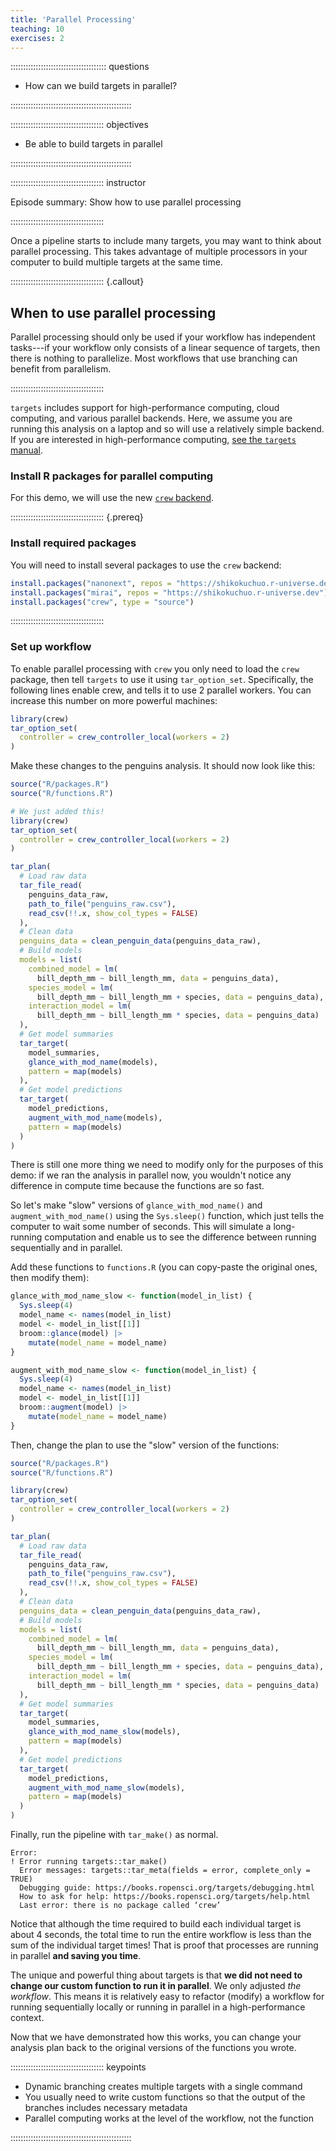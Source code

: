 ```yaml
---
title: 'Parallel Processing'
teaching: 10
exercises: 2
---
```


:::::::::::::::::::::::::::::::::::::: questions 

- How can we build targets in parallel?

::::::::::::::::::::::::::::::::::::::::::::::::

::::::::::::::::::::::::::::::::::::: objectives

- Be able to build targets in parallel

::::::::::::::::::::::::::::::::::::::::::::::::

::::::::::::::::::::::::::::::::::::: instructor

Episode summary: Show how to use parallel processing

:::::::::::::::::::::::::::::::::::::



Once a pipeline starts to include many targets, you may want to think about parallel processing.
This takes advantage of multiple processors in your computer to build multiple targets at the same time.

::::::::::::::::::::::::::::::::::::: {.callout}

## When to use parallel processing

Parallel processing should only be used if your workflow has independent tasks---if your workflow only consists of a linear sequence of targets, then there is nothing to parallelize.
Most workflows that use branching can benefit from parallelism.

:::::::::::::::::::::::::::::::::::::

`targets` includes support for high-performance computing, cloud computing, and various parallel backends.
Here, we assume you are running this analysis on a laptop and so will use a relatively simple backend.
If you are interested in high-performance computing, [see the `targets` manual](https://books.ropensci.org/targets/hpc.html).

### Install R packages for parallel computing

For this demo, we will use the new [`crew` backend](https://wlandau.github.io/crew/).

::::::::::::::::::::::::::::::::::::: {.prereq}

### Install required packages

You will need to install several packages to use the `crew` backend:


```r
install.packages("nanonext", repos = "https://shikokuchuo.r-universe.dev")
install.packages("mirai", repos = "https://shikokuchuo.r-universe.dev")
install.packages("crew", type = "source")
```

:::::::::::::::::::::::::::::::::::::

### Set up workflow

To enable parallel processing with `crew` you only need to load the `crew` package, then tell `targets` to use it using `tar_option_set`.
Specifically, the following lines enable crew, and tells it to use 2 parallel workers.
You can increase this number on more powerful machines:

```R
library(crew)
tar_option_set(
  controller = crew_controller_local(workers = 2)
)
```

Make these changes to the penguins analysis.
It should now look like this:


```r
source("R/packages.R")
source("R/functions.R")

# We just added this!
library(crew)
tar_option_set(
  controller = crew_controller_local(workers = 2)
)

tar_plan(
  # Load raw data
  tar_file_read(
    penguins_data_raw,
    path_to_file("penguins_raw.csv"),
    read_csv(!!.x, show_col_types = FALSE)
  ),
  # Clean data
  penguins_data = clean_penguin_data(penguins_data_raw),
  # Build models
  models = list(
    combined_model = lm(
      bill_depth_mm ~ bill_length_mm, data = penguins_data),
    species_model = lm(
      bill_depth_mm ~ bill_length_mm + species, data = penguins_data),
    interaction_model = lm(
      bill_depth_mm ~ bill_length_mm * species, data = penguins_data)
  ),
  # Get model summaries
  tar_target(
    model_summaries,
    glance_with_mod_name(models),
    pattern = map(models)
  ),
  # Get model predictions
  tar_target(
    model_predictions,
    augment_with_mod_name(models),
    pattern = map(models)
  )
)
```

There is still one more thing we need to modify only for the purposes of this demo: if we ran the analysis in parallel now, you wouldn't notice any difference in compute time because the functions are so fast.

So let's make "slow" versions of `glance_with_mod_name()` and `augment_with_mod_name()` using the `Sys.sleep()` function, which just tells the computer to wait some number of seconds.
This will simulate a long-running computation and enable us to see the difference between running sequentially and in parallel.

Add these functions to `functions.R` (you can copy-paste the original ones, then modify them):


```r
glance_with_mod_name_slow <- function(model_in_list) {
  Sys.sleep(4)
  model_name <- names(model_in_list)
  model <- model_in_list[[1]]
  broom::glance(model) |>
    mutate(model_name = model_name)
}

augment_with_mod_name_slow <- function(model_in_list) {
  Sys.sleep(4)
  model_name <- names(model_in_list)
  model <- model_in_list[[1]]
  broom::augment(model) |>
    mutate(model_name = model_name)
}
```

Then, change the plan to use the "slow" version of the functions:


```r
source("R/packages.R")
source("R/functions.R")

library(crew)
tar_option_set(
  controller = crew_controller_local(workers = 2)
)

tar_plan(
  # Load raw data
  tar_file_read(
    penguins_data_raw,
    path_to_file("penguins_raw.csv"),
    read_csv(!!.x, show_col_types = FALSE)
  ),
  # Clean data
  penguins_data = clean_penguin_data(penguins_data_raw),
  # Build models
  models = list(
    combined_model = lm(
      bill_depth_mm ~ bill_length_mm, data = penguins_data),
    species_model = lm(
      bill_depth_mm ~ bill_length_mm + species, data = penguins_data),
    interaction_model = lm(
      bill_depth_mm ~ bill_length_mm * species, data = penguins_data)
  ),
  # Get model summaries
  tar_target(
    model_summaries,
    glance_with_mod_name_slow(models),
    pattern = map(models)
  ),
  # Get model predictions
  tar_target(
    model_predictions,
    augment_with_mod_name_slow(models),
    pattern = map(models)
  )
)
```

Finally, run the pipeline with `tar_make()` as normal.


```{.error}
Error:
! Error running targets::tar_make()
  Error messages: targets::tar_meta(fields = error, complete_only = TRUE)
  Debugging guide: https://books.ropensci.org/targets/debugging.html
  How to ask for help: https://books.ropensci.org/targets/help.html
  Last error: there is no package called ‘crew’
```

Notice that although the time required to build each individual target is about 4 seconds, the total time to run the entire workflow is less than the sum of the individual target times! That is proof that processes are running in parallel **and saving you time**.

The unique and powerful thing about targets is that **we did not need to change our custom function to run it in parallel**. We only adjusted *the workflow*. This means it is relatively easy to refactor (modify) a workflow for running sequentially locally or running in parallel in a high-performance context.

Now that we have demonstrated how this works, you can change your analysis plan back to the original versions of the functions you wrote.

::::::::::::::::::::::::::::::::::::: keypoints 

- Dynamic branching creates multiple targets with a single command
- You usually need to write custom functions so that the output of the branches includes necessary metadata 
- Parallel computing works at the level of the workflow, not the function

::::::::::::::::::::::::::::::::::::::::::::::::
